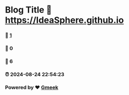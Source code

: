 # Blog Title :link: https://IdeaSphere.github.io 
### :page_facing_up: [1](https://IdeaSphere.github.io/tag.html) 
### :speech_balloon: 0 
### :hibiscus: 6 
### :alarm_clock: 2024-08-24 22:54:23 
### Powered by :heart: [Gmeek](https://github.com/Meekdai/Gmeek)
